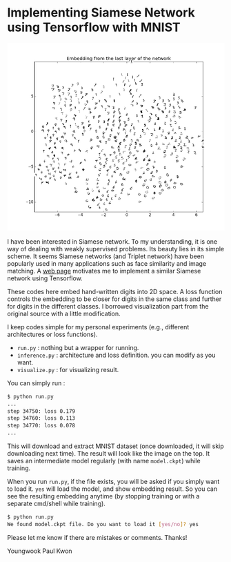 # Implementing Siamese Network using Tensorflow with MNIST

<p align="center"> <img src="./result.png" width="600"> </p>

I have been interested in Siamese network. To my understanding, it is one way of dealing with weakly supervised problems. Its beauty lies in its simple scheme. It seems Siamese networks (and Triplet network) have been popularly used in many applications such as face similarity and image matching. A [web page](http://andersbll.github.io/deeppy-website/examples/) motivates me to implement a similar Siamese network using Tensorflow.

These codes here embed hand-written digits into 2D space. A loss function controls the embedding to be closer for digits in the same class and further for digits in the different classes. I borrowed visualization part from the original source with a little modification.

I keep codes simple for my personal experiments (e.g., different architectures or loss functions).

* `run.py` : nothing but a wrapper for running.
* `inference.py` :  architecture and loss definition. you can modify as you want.
* `visualize.py` : for visualizing result.

You can simply run  :

```bash
$ python run.py
...
step 34750: loss 0.179
step 34760: loss 0.113
step 34770: loss 0.078
...
```

This will download and extract MNIST dataset (once downloaded, it will skip downloading next time). The result will look like the image on the top. It saves an intermediate model regularly (with name `model.ckpt`) while training.

When you run `run.py`, if the file exists, you will be asked if you simply want to load it. `yes` will load the model, and show embedding result. So you can see the resulting embedding anytime (by stopping training or with a separate cmd/shell while training).

```bash
$ python run.py
We found model.ckpt file. Do you want to load it [yes/no]? yes
```

Please let me know if there are mistakes or comments. Thanks!

Youngwook Paul Kwon